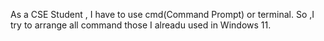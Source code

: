 As a CSE Student , I have to use cmd(Command Prompt) or terminal. So ,I try to arrange all command those I alreadu used in Windows 11. 
